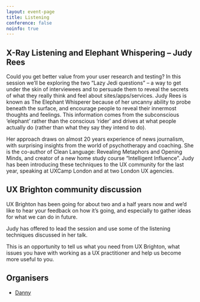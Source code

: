 ```yaml
---
layout: event-page
title: Listening
conference: false
noinfo: true
---
```


## X-Ray Listening and Elephant Whispering – Judy Rees

Could you get better value from your user research and testing? In this session we’ll be exploring the two “Lazy Jedi questions” – a way to get under the skin of interviewees and to persuade them to reveal the secrets of what they really think and feel about sites/apps/services.
Judy Rees is known as The Elephant Whisperer because of her uncanny ability to probe beneath the surface, and encourage people to reveal their innermost thoughts and feelings. This information comes from the subconscious ‘elephant’ rather than the conscious ‘rider’ and drives at what people actually do (rather than what they say they intend to do).

Her approach draws on almost 20 years experience of news journalism, with surprising insights from the world of psychotherapy and coaching. She is the co-author of Clean Language: Revealing Metaphors and Opening Minds, and creator of a new home study course “Intelligent Influence”. Judy has been introducing these techniques to the UX community for the last year, speaking at UXCamp London and at two London UX agencies.

## UX Brighton community discussion

UX Brighton has been going for about two and a half years now and we’d like to hear your feedback on how it’s going, and especially to gather ideas for what we can do in future.

Judy has offered to lead the session and use some of the listening techniques discussed in her talk.

This is an opportunity to tell us what you need from UX Brighton, what issues you have with working as a UX practitioner and help us become more useful to you.

## Organisers

- <a href="http://uxbrighton.org.uk/about/#danny">Danny</a>
